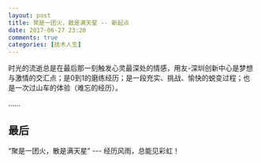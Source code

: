 ```yaml
---
layout: post
title: 聚是一团火，散是满天星 -- 新起点
date: 2017-06-27 23:20
comments: true
categories: [技术人生]
---
```


时光的流逝总是在最后那一刻触发心灵最深处的情感，用友-深圳创新中心是梦想与激情的交汇点；是0到1的磨练经历；是一段充实、挑战、愉快的蜕变过程；也是一次过山车的体验（难忘的经历）。

......

## 最后

“聚是一团火，散是满天星” --- 经历风雨，总能见彩虹！
